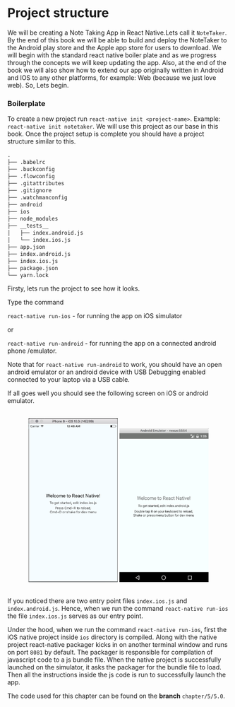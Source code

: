 # Project structure

We will be creating a Note Taking App in React Native.Lets call it `NoteTaker`. By the end of this book we will be able to build and deploy the NoteTaker to the Android play store and the Apple app store for users to download.
We will begin with the standard react native boiler plate and as we progress through the concepts we will keep updating the app. Also, at the end of the book we will also show how to extend our app originally written in Android and IOS to any other platforms, for example: Web (because we just love web). So, Lets begin.

### Boilerplate
To create a new project run `react-native init <project-name>`. Example: `react-native init notetaker`.
We will use this project as our base in this book.
Once the project setup is complete you should have a project structure similar to this.
```
.
├── .babelrc
├── .buckconfig
├── .flowconfig
├── .gitattributes
├── .gitignore
├── .watchmanconfig
├── android
├── ios
├── node_modules
├── __tests__
│   ├── index.android.js
│   └── index.ios.js
├── app.json
├── index.android.js
├── index.ios.js
├── package.json
└── yarn.lock
```

Firsty, lets run the project to see how it looks.

Type the command

`react-native run-ios` - for running the app on iOS simulator

or

`react-native run-android` - for running the app on a connected android phone /emulator.

Note that for `react-native run-android` to work, you should have an open android emulator or an android device with USB Debugging enabled connected to your laptop via a USB cable.

If all goes well you should see the following screen on iOS or android emulator.

<br>
<div style="text-align:center">
  <img src="/assets/images/5/5.0/5.0-notetaker-ios.png" style="width: 40%;display:inline-block;margin:0">
  <img src="/assets/images/5/5.0/5.0-notetaker-android.png" style="width: 40%;display: inline-block;">
</div>
<br>

If you noticed there are two entry point files `index.ios.js` and `index.android.js`.
Hence, when we run the command `react-native run-ios` the file `index.ios.js` serves as our entry point.

Under the hood, when we run the command `react-native run-ios`, first the iOS native project inside `ios` directory is compiled. Along with the native project react-native packager kicks in on another terminal window and runs on port `8081` by default. The packager is responsible for compilation of javascript code to a js bundle file. When the native project is successfully launched on the simulator, it asks the packager for the bundle file to load. Then all the instructions inside the js code is run to successfully launch the app.


The code used for this chapter can be found on the **branch** `chapter/5/5.0`.
